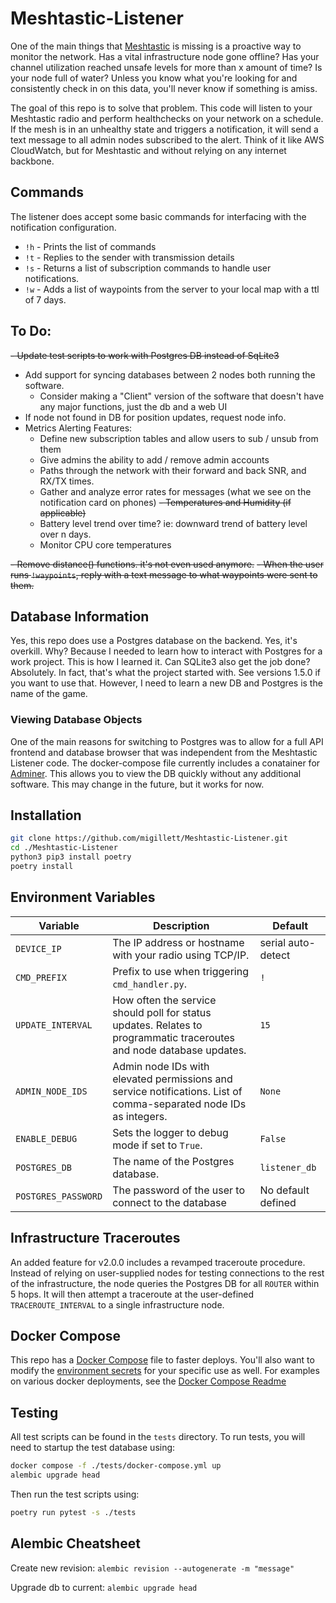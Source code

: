 # Meshtastic-Listener
One of the main things that [Meshtastic](https://meshtastic.org) is missing is a proactive way to monitor the network. Has a vital infrastructure node gone offline? Has your channel utilization reached unsafe levels for more than x amount of time? Is your node full of water? Unless you know what you're looking for and consistently check in on this data, you'll never know if something is amiss.

The goal of this repo is to solve that problem. This code will listen to your Meshtastic radio and perform healthchecks on your network on a schedule. If the mesh is in an unhealthy state and triggers a notification, it will send a text message to all admin nodes subscribed to the alert. Think of it like AWS CloudWatch, but for Meshtastic and without relying on any internet backbone.

## Commands
The listener does accept some basic commands for interfacing with the notification configuration.

- `!h` - Prints the list of commands
- `!t` - Replies to the sender with transmission details
- `!s` - Returns a list of subscription commands to handle user notifications.
- `!w` - Adds a list of waypoints from the server to your local map with a ttl of 7 days.

## To Do:
~~- Update test scripts to work with Postgres DB instead of SqLite3~~
- Add support for syncing databases between 2 nodes both running the software.
    - Consider making a "Client" version of the software that doesn't have any major functions, just the db and a web UI
- If node not found in DB for position updates, request node info.
- Metrics Alerting Features:
    - Define new subscription tables and allow users to sub / unsub from them
    - Give admins the ability to add / remove admin accounts
    - Paths through the network with their forward and back SNR, and RX/TX times.
    - Gather and analyze error rates for messages (what we see on the notification card on phones)
    ~~- Temperatures and Humidity (if applicable)~~
    - Battery level trend over time? ie: downward trend of battery level over n days.
    - Monitor CPU core temperatures
      
~~- Remove distance() functions. it's not even used anymore.~~
~~- When the user runs `!waypoints`, reply with a text message to what waypoints were sent to them.~~

## Database Information
Yes, this repo does use a Postgres database on the backend. Yes, it's overkill. Why? Because I needed to learn how to interact with Postgres for a work project. This is how I learned it. Can SQLite3 also get the job done? Absolutely. In fact, that's what the project started with. See versions 1.5.0 if you want to use that. However, I need to learn a new DB and Postgres is the name of the game.

### Viewing Database Objects
One of the main reasons for switching to Postgres was to allow for a full API frontend and database browser that was independent from the Meshtastic Listener code. The docker-compose file currently includes a conatainer for [Adminer](https://www.adminer.org/). This allows you to view the DB quickly without any additional software. This may change in the future, but it works for now.

## Installation
```bash
git clone https://github.com/migillett/Meshtastic-Listener.git
cd ./Meshtastic-Listener
python3 pip3 install poetry
poetry install
```

## Environment Variables

| Variable             | Description                                                                                       | Default       |
|----------------------|---------------------------------------------------------------------------------------------------|---------------|
| `DEVICE_IP`   | The IP address or hostname with your radio using TCP/IP.                                                       | serial auto-detect |
| `CMD_PREFIX`         | Prefix to use when triggering `cmd_handler.py`.                                                   | `!`           |
| `UPDATE_INTERVAL` | How often the service should poll for status updates. Relates to programmatic traceroutes and node database updates. | `15`          |
| `ADMIN_NODE_IDS`      | Admin node IDs with elevated permissions and service notifications. List of comma-separated node IDs as integers.                                         | `None`        |
| `ENABLE_DEBUG`       | Sets the logger to debug mode if set to `True`.                                                   | `False`       |
| `POSTGRES_DB` | The name of the Postgres database. | `listener_db` |
| `POSTGRES_PASSWORD` | The password of the user to connect to the database | No default defined |

## Infrastructure Traceroutes
An added feature for v2.0.0 includes a revamped traceroute procedure. Instead of relying on user-supplied nodes for testing connections to the rest of the infrastructure, the node queries the Postgres DB for all `ROUTER` within 5 hops. It will then attempt a traceroute at the user-defined `TRACEROUTE_INTERVAL` to a single infrastructure node.

## Docker Compose
This repo has a [Docker Compose](docker-compose.yml) file to faster deploys. You'll also want to modify the [environment secrets](secrets_example.env) for your specific use as well. For examples on various docker deployments, see the [Docker Compose Readme](docker-examples.md)

## Testing
All test scripts can be found in the `tests` directory. To run tests, you will need to startup the test database using:

```bash
docker compose -f ./tests/docker-compose.yml up
alembic upgrade head
```

Then run the test scripts using:
```bash
poetry run pytest -s ./tests
```

## Alembic Cheatsheet
Create new revision:
`alembic revision --autogenerate -m "message"`

Upgrade db to current:
`alembic upgrade head`
